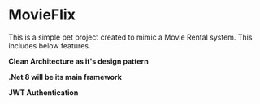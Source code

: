 # MovieFlix

This is a simple pet project created to mimic a Movie Rental system. This includes below features. 

**Clean Architecture as it's design pattern**

**.Net 8  will be its main framework**

**JWT Authentication**